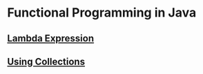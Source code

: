 # Functional Programming in Java

## [Lambda Expression](src/main/java/com/java/functional/ch01_intro/README.md)

## [Using Collections](src/main/java/com/java/functional/ch02_collections/README.md)